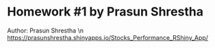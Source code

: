 # Homework #1 by Prasun Shrestha

Author: Prasun Shrestha \n
https://prasunshrestha.shinyapps.io/Stocks_Performance_RShiny_App/


